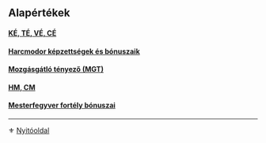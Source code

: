 ## Alapértékek

#### [KÉ, TÉ, VÉ, CÉ](062_01_ke_te_ve_ce.md)

#### [Harcmodor képzettségek és bónuszaik](062_02_harcmodor_kepzettsegek_es_bonuszaik.md)

#### [Mozgásgátló tényező (MGT)](062_03_MGT_99.md)

#### [HM, CM](016_01_hm_cm.md)

#### [Mesterfegyver fortély bónuszai](fortelyok.harci/mesterfegyver.md)

---

⚜️ [Nyitóoldal](start.md#6-harcrendszer-%EF%B8%8F)
